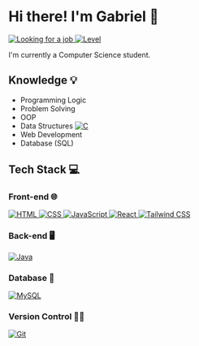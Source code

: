 <h1>Hi there! I'm Gabriel 🧐</h1>

<p>
  <a href="https://img.shields.io/badge/Looking_for_a_job-Yes!-green">
    <img src="https://img.shields.io/badge/Looking_for_a_job-Yes!-green" alt="Looking for a job">
  </a>
  <a href="https://img.shields.io/badge/Level-Beginner/Intermediate-orange">
    <img src="https://img.shields.io/badge/Level-Beginner/Intermediate-orange" alt="Level">
  </a>
</p>

<p>I'm currently a Computer Science student.</p>

<h2>Knowledge 💡</h2>
<ul>
    <li>Programming Logic</li>
    <li>Problem Solving</li>
    <li>OOP</li>
    <li>Data Structures 
      <a href="https://img.shields.io/badge/C-blue">
        <img src="https://img.shields.io/badge/C-blue" alt="C">
      </a>
    </li>
    <li>Web Development</li>
    <li>Database (SQL)</li>
</ul>

<h2>Tech Stack 💻</h2>

<h3>Front-end 🌐</h3>
<p>
  <a href="https://developer.mozilla.org/en-US/docs/Web/HTML">
    <img src="https://img.shields.io/badge/HTML-5-orange" alt="HTML">
  </a>
  <a href="https://developer.mozilla.org/en-US/docs/Web/CSS">
    <img src="https://img.shields.io/badge/CSS-3-blue" alt="CSS">
  </a>
  <a href="https://developer.mozilla.org/en-US/docs/Web/JavaScript">
    <img src="https://img.shields.io/badge/JavaScript-ES6-yellow" alt="JavaScript">
  </a>
  <a href="https://reactjs.org/">
    <img src="https://img.shields.io/badge/React-17.x-blue" alt="React">
  </a>
  <a href="https://tailwindcss.com/">
    <img src="https://img.shields.io/badge/Tailwind_CSS-2.x-38B2AC" alt="Tailwind CSS">
  </a>
</p>

<h3>Back-end 🖥️</h3>
<p>
  <a href="https://www.oracle.com/java/">
    <img src="https://img.shields.io/badge/Java-17-red" alt="Java">
  </a>
</p>

<h3>Database 💽</h3>
<p>
  <a href="https://www.mysql.com/">
    <img src="https://img.shields.io/badge/MySQL-8.0-blue" alt="MySQL">
  </a>
</p>

<h3>Version Control 🧑‍💻</h3>
<p>
  <a href="https://git-scm.com/">
    <img src="https://img.shields.io/badge/Git-2.x-lightgrey" alt="Git">
  </a>
</p>
